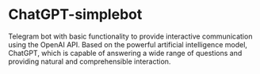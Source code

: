 # ChatGPT-simplebot
Telegram bot with basic functionality to provide interactive communication using the OpenAI API. Based on the powerful artificial intelligence model, ChatGPT, which is capable of answering a wide range of questions and providing natural and comprehensible interaction.
